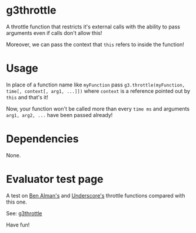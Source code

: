 g3throttle
==========
<p>A throttle function that restricts it's external calls with the ability to pass arguments even if calls don't allow this!</p>
<p>Moreover, we can pass the context that <code>this</code> refers to inside the function!</p>

Usage
=====
<p>In place of a function name like <code>myFunction</code> pass <code>g3.throttle(myFunction, time[, context[, arg1, ...]])</code> where <code>context</code> is a reference pointed out by <code>this</code> and that's it!</p>
<p>Now, your function won't be called more than every <code>time ms</code> and arguments <code>arg1, arg2, ...</code> have been passed already!</p>

Dependencies
============
None.

Evaluator test page
===================
<p>A test on <a href='http://benalman.com/projects/jquery-throttle-debounce-plugin/'>Ben Alman's</a> and <a href='http://underscorejs.org/#throttle'>Underscore's</a> throttle functions compared with this one.</p>
<p>See: <a href="http://centurianii.github.io/g3throttle/">g3throttle</a></p>

Have fun!
